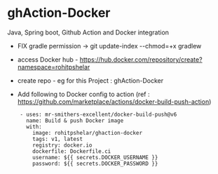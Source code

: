 # ghAction-Docker
Java, Spring boot, Github Action and Docker integration

 - FIX gradle permission -> git update-index --chmod=+x gradlew
 - access Docker hub - https://hub.docker.com/repository/create?namespace=rohitpshelar
 - create repo - eg for this Project : ghAction-Docker

- Add following to Docker config to action (ref :  https://github.com/marketplace/actions/docker-build-push-action)


```   
    - uses: mr-smithers-excellent/docker-build-push@v6
      name: Build & push Docker image
      with:
        image: rohitpshelar/ghaction-docker
        tags: v1, latest
        registry: docker.io
        dockerfile: Dockerfile.ci
        username: ${{ secrets.DOCKER_USERNAME }}
        password: ${{ secrets.DOCKER_PASSWORD }}
```


